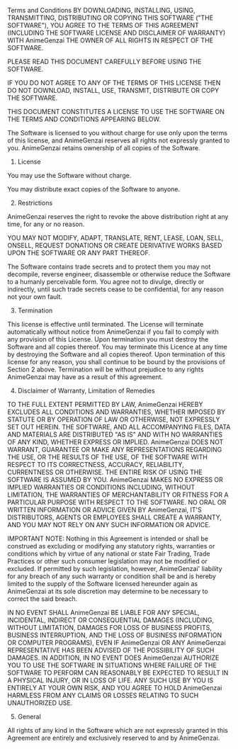 Terms and Conditions
BY DOWNLOADING, INSTALLING, USING, TRANSMITTING, DISTRIBUTING OR COPYING THIS SOFTWARE ("THE SOFTWARE"), YOU AGREE TO THE TERMS OF THIS AGREEMENT (INCLUDING THE SOFTWARE LICENSE AND DISCLAIMER OF WARRANTY) WITH AnimeGenzai THE OWNER OF ALL RIGHTS IN RESPECT OF THE SOFTWARE.

PLEASE READ THIS DOCUMENT CAREFULLY BEFORE USING THE SOFTWARE.

IF YOU DO NOT AGREE TO ANY OF THE TERMS OF THIS LICENSE THEN DO NOT DOWNLOAD, INSTALL, USE, TRANSMIT, DISTRIBUTE OR COPY THE SOFTWARE.

THIS DOCUMENT CONSTITUTES A LICENSE TO USE THE SOFTWARE ON THE TERMS AND CONDITIONS APPEARING BELOW.

The Software is licensed to you without charge for use only upon the terms of this license, and AnimeGenzai reserves all rights not expressly granted to you.
AnimeGenzai retains ownership of all copies of the Software.
 
1) License

You may use the Software without charge.

You may distribute exact copies of the Software to anyone.
 
2) Restrictions

AnimeGenzai reserves the right to revoke the above distribution right at any time, for any or no reason.

YOU MAY NOT MODIFY, ADAPT, TRANSLATE, RENT, LEASE, LOAN, SELL, ONSELL, REQUEST DONATIONS OR CREATE
DERIVATIVE WORKS BASED UPON THE SOFTWARE OR ANY PART THEREOF.

The Software contains trade secrets and to protect them you may not decompile, reverse engineer, disassemble or otherwise reduce the Software to a humanly perceivable form. You agree not to divulge, directly or indirectly, until such trade secrets cease to be confidential, for any reason not your own fault.
 
3) Termination

This license is effective until terminated. The License will terminate automatically without notice from AnimeGenzai if you fail to comply with any provision of this License. Upon termination you must destroy the Software and all copies thereof. You may terminate this Licence at any time by destroying the Software and all copies thereof. Upon termination of this license for any reason, you shall continue to be bound by the provisions of Section 2 above. Termination will be without prejudice to any rights AnimeGenzai may have as a result of this agreement.
 
4) Disclaimer of Warranty, Limitation of Remedies

TO THE FULL EXTENT PERMITTED BY LAW, AnimeGenzai HEREBY EXCLUDES ALL CONDITIONS AND WARRANTIES, WHETHER IMPOSED BY STATUTE OR BY OPERATION OF LAW OR OTHERWISE, NOT EXPRESSLY SET OUT HEREIN. THE SOFTWARE, AND ALL ACCOMPANYING FILES, DATA AND MATERIALS ARE DISTRIBUTED "AS IS" AND WITH NO WARRANTIES OF ANY KIND, WHETHER EXPRESS OR IMPLIED. AnimeGenzai  DOES NOT WARRANT, GUARANTEE OR MAKE ANY REPRESENTATIONS REGARDING THE USE, OR THE RESULTS OF THE USE, OF THE SOFTWARE WITH RESPECT TO ITS CORRECTNESS, ACCURACY, RELIABILITY, CURRENTNESS OR OTHERWISE. THE ENTIRE RISK OF USING THE SOFTWARE IS ASSUMED BY YOU. AnimeGenzai  MAKES NO EXPRESS OR IMPLIED WARRANTIES OR CONDITIONS INCLUDING, WITHOUT LIMITATION, THE WARRANTIES OF MERCHANTABILITY OR FITNESS FOR A PARTICULAR PURPOSE WITH RESPECT TO THE SOFTWARE. NO ORAL OR WRITTEN INFORMATION OR ADVICE GIVEN BY AnimeGenzai, IT'S DISTRIBUTORS, AGENTS OR EMPLOYEES SHALL CREATE A WARRANTY, AND YOU MAY NOT RELY ON ANY SUCH INFORMATION OR ADVICE.

IMPORTANT NOTE:  Nothing in this Agreement is intended or shall be construed as excluding or modifying any statutory rights, warranties or conditions which by virtue of any national or state Fair Trading, Trade Practices or other such consumer legislation may not be modified or excluded. If permitted by such legislation, however, AnimeGenzai' liability for any breach of any such warranty or condition shall be and is hereby limited to the supply of the Software licensed hereunder again as AnimeGenzai  at its sole discretion may determine to be necessary to correct the said breach.

IN NO EVENT SHALL AnimeGenzai BE LIABLE FOR ANY SPECIAL, INCIDENTAL, INDIRECT OR CONSEQUENTIAL DAMAGES (INCLUDING, WITHOUT LIMITATION, DAMAGES FOR LOSS OF BUSINESS PROFITS, BUSINESS INTERRUPTION, AND THE LOSS OF BUSINESS INFORMATION OR COMPUTER PROGRAMS), EVEN IF AnimeGenzai OR ANY AnimeGenzai REPRESENTATIVE HAS BEEN ADVISED OF THE POSSIBILITY OF SUCH DAMAGES. IN ADDITION, IN NO EVENT DOES AnimeGenzai  AUTHORIZE YOU TO USE THE SOFTWARE IN SITUATIONS WHERE FAILURE OF THE SOFTWARE TO PERFORM CAN REASONABLY BE EXPECTED TO RESULT IN A PHYSICAL INJURY, OR IN LOSS OF LIFE. ANY SUCH USE BY YOU IS ENTIRELY AT YOUR OWN RISK, AND YOU AGREE TO HOLD AnimeGenzai HARMLESS FROM ANY CLAIMS OR LOSSES RELATING TO SUCH UNAUTHORIZED USE.

5) General

All rights of any kind in the Software which are not expressly granted in this Agreement are entirely and exclusively reserved to and by AnimeGenzai.
